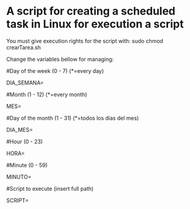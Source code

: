 # A script for creating a scheduled task in Linux for execution a script

You must give execution rights for the script with: sudo chmod crearTarea.sh

Change the variables bellow for managing:


#Day of the week (0 - 7) (*=every day)

DIA_SEMANA=


#Month (1 - 12) (*=every month)

MES=


#Day of the month (1 - 31) (*=todos los dias del mes)

DIA_MES=


#Hour (0 - 23)

HORA=


#Minute (0 - 59)

MINUTO=


#Script to execute (insert full path)

SCRIPT=